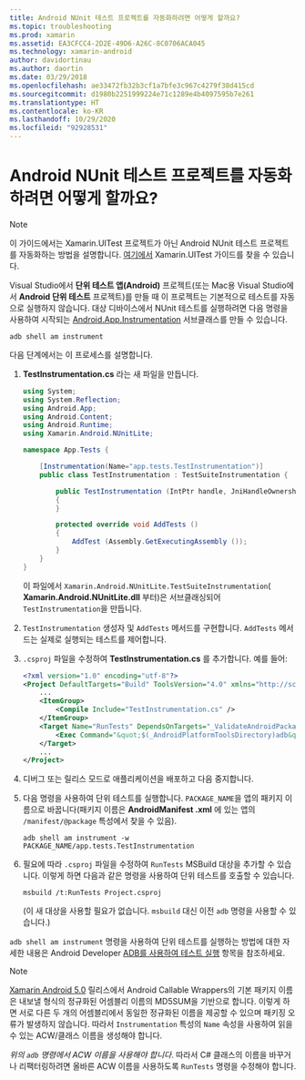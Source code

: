 ```yaml
---
title: Android NUnit 테스트 프로젝트를 자동화하려면 어떻게 할까요?
ms.topic: troubleshooting
ms.prod: xamarin
ms.assetid: EA3CFCC4-2D2E-49D6-A26C-8C0706ACA045
ms.technology: xamarin-android
author: davidortinau
ms.author: daortin
ms.date: 03/29/2018
ms.openlocfilehash: ae33472fb32b3cf1a7bfe3c967c4279f38d415cd
ms.sourcegitcommit: d1980b2251999224e71c1289e4b4097595b7e261
ms.translationtype: HT
ms.contentlocale: ko-KR
ms.lasthandoff: 10/29/2020
ms.locfileid: "92928531"
---
```

# <a name="how-do-i-automate-an-android-nunit-test-project"></a>Android NUnit 테스트 프로젝트를 자동화하려면 어떻게 할까요?

> [!NOTE]
> 이 가이드에서는 Xamarin.UITest 프로젝트가 아닌 Android NUnit 테스트 프로젝트를 자동화하는 방법을 설명합니다. [여기에서](/appcenter/test-cloud/preparing-for-upload/xamarin-android-uitest) Xamarin.UITest 가이드를 찾을 수 있습니다.

Visual Studio에서 **단위 테스트 앱(Android)** 프로젝트(또는 Mac용 Visual Studio에서 **Android 단위 테스트** 프로젝트)를 만들 때 이 프로젝트는 기본적으로 테스트를 자동으로 실행하지 않습니다.
대상 디바이스에서 NUnit 테스트를 실행하려면 다음 명령을 사용하여 시작되는 [Android.App.Instrumentation](xref:Android.App.Instrumentation) 서브클래스를 만들 수 있습니다.

```shell
adb shell am instrument
```

다음 단계에서는 이 프로세스를 설명합니다.

1. **TestInstrumentation.cs** 라는 새 파일을 만듭니다.

    ```cs
    using System;
    using System.Reflection;
    using Android.App;
    using Android.Content;
    using Android.Runtime;
    using Xamarin.Android.NUnitLite;

    namespace App.Tests {

        [Instrumentation(Name="app.tests.TestInstrumentation")]
        public class TestInstrumentation : TestSuiteInstrumentation {

            public TestInstrumentation (IntPtr handle, JniHandleOwnership transfer) : base (handle, transfer)
            {
            }

            protected override void AddTests ()
            {
                AddTest (Assembly.GetExecutingAssembly ());
            }
        }
    }
    ```

    이 파일에서 `Xamarin.Android.NUnitLite.TestSuiteInstrumentation`( **Xamarin.Android.NUnitLite.dll** 부터)은 서브클래싱되어 `TestInstrumentation`을 만듭니다.

2. `TestInstrumentation` 생성자 및 `AddTests` 메서드를 구현합니다. `AddTests` 메서드는 실제로 실행되는 테스트를 제어합니다.

3. `.csproj` 파일을 수정하여 **TestInstrumentation.cs** 를 추가합니다. 예를 들어:

    ```xml
    <?xml version="1.0" encoding="utf-8"?>
    <Project DefaultTargets="Build" ToolsVersion="4.0" xmlns="http://schemas.microsoft.com/developer/msbuild/2003">
        ...
        <ItemGroup>
            <Compile Include="TestInstrumentation.cs" />
        </ItemGroup>
        <Target Name="RunTests" DependsOnTargets="_ValidateAndroidPackageProperties">
            <Exec Command="&quot;$(_AndroidPlatformToolsDirectory)adb&quot; $(AdbTarget) $(AdbOptions) shell am instrument -w $(_AndroidPackage)/app.tests.TestInstrumentation" />
        </Target>
        ...
    </Project>
    ```

4. 디버그 또는 릴리스 모드로 애플리케이션을 배포하고 다음 중지합니다.

5. 다음 명령을 사용하여 단위 테스트를 실행합니다. `PACKAGE_NAME`을 앱의 패키지 이름으로 바꿉니다(패키지 이름은 **AndroidManifest .xml** 에 있는 앱의 `/manifest/@package` 특성에서 찾을 수 있음).

    ```shell
    adb shell am instrument -w PACKAGE_NAME/app.tests.TestInstrumentation
    ```

6. 필요에 따라 `.csproj` 파일을 수정하여 `RunTests` MSBuild 대상을 추가할 수 있습니다. 이렇게 하면 다음과 같은 명령을 사용하여 단위 테스트를 호출할 수 있습니다.

    ```shell
    msbuild /t:RunTests Project.csproj
    ```

    (이 새 대상을 사용할 필요가 없습니다. `msbuild` 대신 이전 `adb` 명령을 사용할 수 있습니다.)

`adb shell am instrument` 명령을 사용하여 단위 테스트를 실행하는 방법에 대한 자세한 내용은 Android Developer [ADB를 사용하여 테스트 실행](https://developer.android.com/studio/test/command-line.html#RunTestsDevice) 항목을 참조하세요.

> [!NOTE]
> [Xamarin Android 5.0](https://github.com/xamarin/release-notes-archive/blob/master/release-notes/android/xamarin.android_5/xamarin.android_5.1/index.md#Android_Callable_Wrapper_Naming) 릴리스에서 Android Callable Wrappers의 기본 패키지 이름은 내보낼 형식의 정규화된 어셈블리 이름의 MD5SUM을 기반으로 합니다. 이렇게 하면 서로 다른 두 개의 어셈블리에서 동일한 정규화된 이름을 제공할 수 있으며 패키징 오류가 발생하지 않습니다. 따라서 `Instrumentation` 특성의 `Name` 속성을 사용하여 읽을 수 있는 ACW/클래스 이름을 생성해야 합니다.

_위의 `adb` 명령에서 ACW 이름을 사용해야 합니다_.
따라서 C# 클래스의 이름을 바꾸거나 리팩터링하려면 올바른 ACW 이름을 사용하도록 `RunTests` 명령을 수정해야 합니다.
